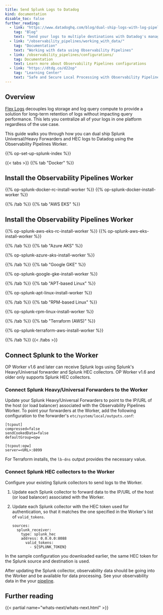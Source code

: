 ```yaml
---
title: Send Splunk Logs to Datadog
kind: documentation
disable_toc: false
further_reading:
  - link: "https://www.datadoghq.com/blog/dual-ship-logs-with-log-pipelines-and-observability-pipelines/"
    tag: "Blog"
    text: "Send your logs to multiple destinations with Datadog's managed Log Pipelines and Observability Pipelines"
  - link: "/observability_pipelines/working_with_data/"
    tag: "Documentation"
    text: "Working with data using Observability Pipelines"
  - link: /observability_pipelines/configurations/
    tag: Documentation
    text: Learn more about Observability Pipelines configurations
  - link: "https://dtdg.co/d22op"
    tag: "Learning Center"
    text: "Safe and Secure Local Processing with Observability Pipelines"
---
```


## Overview

[Flex Logs][1] decouples log storage and log query compute to provide a solution for long-term retention of logs without impacting query performance. This lets you centralize all of your logs in one platform regardless of the use case.

This guide walks you through how you can dual ship Splunk Universal/Heavy Forwarders and HEC logs to Datadog using the Observability Pipelines Worker.

{{% op-set-up-splunk-index %}}

{{< tabs >}}
{{% tab "Docker" %}}

## Install the Observability Pipelines Worker

{{% op-splunk-docker-rc-install-worker %}}
{{% op-splunk-docker-install-worker %}}

{{% /tab %}}
{{% tab "AWS EKS" %}}

## Install the Observability Pipelines Worker

{{% op-splunk-aws-eks-rc-install-worker %}}
{{% op-splunk-aws-eks-install-worker %}}

{{% /tab %}}
{{% tab "Azure AKS" %}}

{{% op-splunk-azure-aks-install-worker %}}

{{% /tab %}}
{{% tab "Google GKE" %}}

{{% op-splunk-google-gke-install-worker %}}

{{% /tab %}}
{{% tab "APT-based Linux" %}}

{{% op-splunk-apt-linux-install-worker %}}

{{% /tab %}}
{{% tab "RPM-based Linux" %}}

{{% op-splunk-rpm-linux-install-worker %}}

{{% /tab %}}
{{% tab "Terraform (AWS)" %}}

{{% op-splunk-terraform-aws-install-worker %}}

{{% /tab %}}
{{< /tabs >}}

## Connect Splunk to the Worker

OP Worker v1.6 and later can receive Splunk logs using Splunk's Heavy/Universal forwarder and Splunk HEC collectors. OP Worker v1.6 and older only supports Splunk HEC collectors.

### Connect Splunk Heavy/Universal Forwarders to the Worker

Update your Splunk Heavy/Universal Forwarders to point to the IP/URL of the host (or load balancer) associated with the Observability Pipelines Worker. To point your forwarders at the Worker, add the following configuration to the forwarder's `etc/system/local/outputs.conf`:

```
[tcpout]
compressed=false
sendCookedData=false
defaultGroup=opw

[tcpout:opw]
server=<URL>:8099
```

For Terraform installs, the `lb-dns` output provides the necessary value. 

### Connect Splunk HEC collectors to the Worker

Configure your existing Splunk collectors to send logs to the Worker.

1. Update each Splunk collector to forward data to the IP/URL of the host (or load balancer) associated with the Worker.

1. Update each Splunk collector with the HEC token used for authentication, so that it matches the one specified in the Worker's list of `valid_tokens`.

    ```
    sources:
      splunk_receiver:
        type: splunk_hec
        address: 0.0.0.0:8088
          valid_tokens:
            - ${SPLUNK_TOKEN}
    ```

In the sample configuration you downloaded earlier, the same HEC token for the Splunk source and destination is used.

After updating the Splunk collector, observability data should be going into the Worker and be available for data processing. See your observability data in the your [pipeline][2].

## Further reading
{{< partial name="whats-next/whats-next.html" >}}

[1]: /logs/log_configuration/flex_logs/
[2]: https://app.datadoghq.com/observability-pipelines